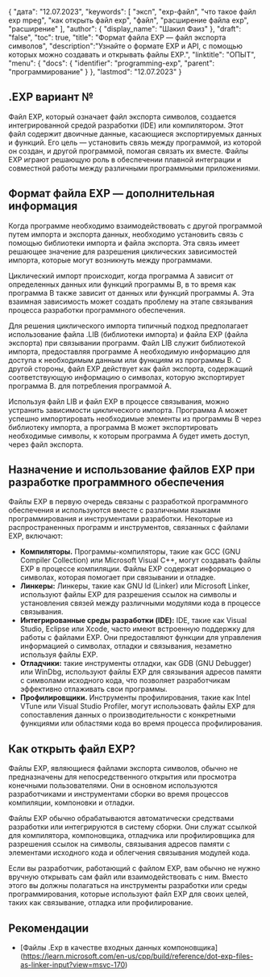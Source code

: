 {
"дата": "12.07.2023",
  "keywords": [
"эксп",
"exp-файл",
"что такое файл exp mpeg",
"как открыть файл exp",
"файл",
"расширение файла exp",
"расширение"
],
  "author": {
"display_name": "Шакил Фаиз"
},
"draft": "false",
"toc": true,
"title": "Формат файла EXP — файл экспорта символов",
  "description":"Узнайте о формате EXP и API, с помощью которых можно создавать и открывать файлы EXP.",
"linktitle": "ОПЫТ",
  "menu": {
    "docs": {
      "identifier": "programming-exp",
"parent": "программирование"
}
},
"lastmod": "12.07.2023"
}

## .EXP вариант №

Файл EXP, который означает файл экспорта символов, создается интегрированной средой разработки (IDE) или компилятором. Этот файл содержит двоичные данные, касающиеся экспортируемых данных и функций. Его цель — установить связь между программой, из которой он создан, и другой программой, помогая связать их вместе. Файлы EXP играют решающую роль в обеспечении плавной интеграции и совместной работы между различными программными приложениями.

## Формат файла EXP — дополнительная информация

Когда программе необходимо взаимодействовать с другой программой путем импорта и экспорта данных, необходимо установить связь с помощью библиотеки импорта и файла экспорта. Эта связь имеет решающее значение для разрешения циклических зависимостей импорта, которые могут возникнуть между программами.

Циклический импорт происходит, когда программа A зависит от определенных данных или функций программы B, в то время как программа B также зависит от данных или функций программы A. Эта взаимная зависимость может создать проблему на этапе связывания процесса разработки программного обеспечения.

Для решения циклического импорта типичный подход предполагает использование файла .LIB (библиотеки импорта) и файла EXP (файла экспорта) при связывании программ. Файл LIB служит библиотекой импорта, предоставляя программе A необходимую информацию для доступа к необходимым данным или функциям из программы B. С другой стороны, файл EXP действует как файл экспорта, содержащий соответствующую информацию о символах, которую экспортирует программа B. для потребления программой А.

Используя файл LIB и файл EXP в процессе связывания, можно устранить зависимости циклического импорта. Программа A может успешно импортировать необходимые элементы из программы B через библиотеку импорта, а программа B может экспортировать необходимые символы, к которым программа A будет иметь доступ, через файл экспорта.

## Назначение и использование файлов EXP при разработке программного обеспечения

Файлы EXP в первую очередь связаны с разработкой программного обеспечения и используются вместе с различными языками программирования и инструментами разработки. Некоторые из распространенных программ и инструментов, связанных с файлами EXP, включают:

- **Компиляторы.** Программы-компиляторы, такие как GCC (GNU Compiler Collection) или Microsoft Visual C++, могут создавать файлы EXP в процессе компиляции. Файлы EXP содержат информацию о символах, которая помогает при связывании и отладке.
- **Линкеры:** Линкеры, такие как GNU ld (Linker) или Microsoft Linker, используют файлы EXP для разрешения ссылок на символы и установления связей между различными модулями кода в процессе связывания.
- **Интегрированные среды разработки (IDE):** IDE, такие как Visual Studio, Eclipse или Xcode, часто имеют встроенную поддержку для работы с файлами EXP. Они предоставляют функции для управления информацией о символах, отладки и связывания, незаметно используя файлы EXP.
- **Отладчики:** такие инструменты отладки, как GDB (GNU Debugger) или WinDbg, используют файлы EXP для связывания адресов памяти с символами исходного кода, что позволяет разработчикам эффективно отлаживать свои программы.
- **Профилировщики.** Инструменты профилирования, такие как Intel VTune или Visual Studio Profiler, могут использовать файлы EXP для сопоставления данных о производительности с конкретными функциями или областями кода во время процесса профилирования.

## Как открыть файл EXP?

Файлы EXP, являющиеся файлами экспорта символов, обычно не предназначены для непосредственного открытия или просмотра конечными пользователями. Они в основном используются разработчиками и инструментами сборки во время процессов компиляции, компоновки и отладки.

Файлы EXP обычно обрабатываются автоматически средствами разработки или интегрируются в систему сборки. Они служат ссылкой для компилятора, компоновщика, отладчика или профилировщика для разрешения ссылок на символы, связывания адресов памяти с элементами исходного кода и облегчения связывания модулей кода.

Если вы разработчик, работающий с файлом EXP, вам обычно не нужно вручную открывать сам файл или взаимодействовать с ним. Вместо этого вы должны полагаться на инструменты разработки или среды программирования, которые используют файл EXP для своих целей, таких как связывание, отладка или профилирование.

## Рекомендации
* [Файлы .Exp в качестве входных данных компоновщика] (https://learn.microsoft.com/en-us/cpp/build/reference/dot-exp-files-as-linker-input?view=msvc-170)

